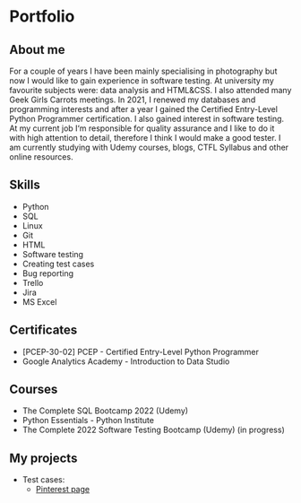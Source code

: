 # Portfolio

## About me
For a couple of years I have been mainly specialising in photography but now I would like to gain experience in software testing. At university my favourite subjects were: data analysis and HTML&CSS. I also attended many Geek Girls Carrots meetings. In 2021, I renewed my databases and programming interests and after a year I gained the Certified Entry-Level Python Programmer certification. 
I also gained interest in software testing. At my current job I‘m responsible for quality assurance and I like to do it with high attention to detail, therefore I think I would make a good tester. I am currently studying with Udemy courses, blogs, CTFL Syllabus and other online resources.

## Skills
* Python
* SQL
* Linux
* Git
* HTML
* Software testing
* Creating test cases
* Bug reporting
* Trello
* Jira
* MS Excel

## Certificates
* [PCEP-30-02] PCEP - Certified Entry-Level Python Programmer
* Google Analytics Academy - Introduction to Data Studio

## Courses
* The Complete SQL Bootcamp 2022 (Udemy)
* Python Essentials - Python Institute
* The Complete 2022 Software Testing Bootcamp (Udemy) (in progress)

## My projects
* Test cases: 
  * [Pinterest page](https://docs.google.com/spreadsheets/d/191VFyhiRNKaazavZNBzMBChRvYJwmSQ1JvsSij94JbI/edit?usp=sharing) 
